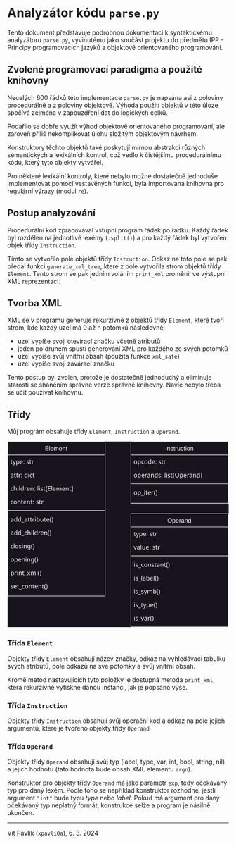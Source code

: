 # Analyzátor kódu `parse.py`

Tento dokument představuje podrobnou dokumentaci k&nbsp;syntaktickému analyzátoru
`parse.py`, vyvinutému jako součást projektu do předmětu IPP - Principy
programovacích jazyků a&nbsp;objektově orientovaného programování.

## Zvolené programovací paradigma a&nbsp;použité knihovny

Necelých 600 řádků této implementace `parse.py` je napsána asi z&nbsp;poloviny
procedurálně a&nbsp;z&nbsp;poloviny objektově. Výhoda použití objektů
v&nbsp;této úloze spočívá zejména v zapouzdření dat do logických celků.

Podařilo se dobře využít výhod objektově orientovaného
programování, ale zároveň příliš nekomplikovat úlohu složitým objektovým
návrhem.

Konstruktory těchto objektů také poskytují mírnou abstrakci různých
sémantických a&nbsp;lexikálních kontrol, což vedlo k&nbsp;čistějšímu
procedurálnímu kódu, který tyto objekty vytvářel.

Pro některé lexikální kontroly, které nebylo možné dostatečně jednoduše
implementovat pomocí vestavěných funkcí, byla importována knihovna pro
regulární výrazy (modul `re`).

## Postup analyzování

Procedurální kód zpracovával vstupní program řádek po řádku. Každý řádek
byl rozdělen na jednotlivé lexémy (`.split()`) a&nbsp;pro každý řádek byl
vytvořen objek třídy `Instruction`.

Tímto se vytvořilo pole objektů třídy `Instruction`. Odkaz na toto pole se pak
předal funkci `generate_xml_tree`, které z&nbsp;pole vytvořila strom objektů
třídy `Element`. Tento strom se pak jedním voláním `print_xml` proměnil
ve výstupní XML reprezentaci.

## Tvorba XML

XML se v&nbsp;programu generuje rekurzivně z&nbsp;objektů třídy `Element`,
které tvoří strom, kde každý uzel má 0&nbsp;až n&nbsp;potomků následovně:
- uzel vypíše svoji otevírací značku včetně atributů
- jeden po druhém spustí generování XML pro každého ze svých potomků
- uzel vypíše svůj vnitřní obsah (použita funkce `xml_safe`)
- uzel vypíše svoji zavárací značku

Tento postup byl zvolen, protože je dostatečně jednoduchý a&nbsp;eliminuje
starosti se sháněním správné verze správné knihovny. Navíc nebylo třeba se učit
používat knihovnu.

## Třídy

Můj prográm obsahuje třídy `Element`, `Instruction` a&nbsp;`Operand`.

![Diagram tříd](./img/class_diagram.svg)

### Třída `Element`

Objekty třídy `Element` obsahují název značky, odkaz na vyhledávací tabulku
svých atributů, pole odkazů na své potomky a&nbsp;svůj vnitřní obsah.

Kromě metod nastavujících tyto položky je dostupná metoda `print_xml`, která
rekurzivně vytiskne danou instanci, jak je popsáno výše.

### Třída `Instruction`

Objekty třídy `Instruction` obsahují svůj operační kód a&nbsp;odkaz na pole
jejich argumentů, které je tvořeno objekty třídy `Operand`

### Třída `Operand`

Objekty třídy `Operand` obsahují svůj typ (label, type, var, int, bool, string,
nil) a&nbsp;jejich hodnotu (tato hodnota bude obsah XML elementu `argn`).

Konstruktor pro objekty třídy `Operand` má jako parametr `exp`, tedy očekávaný
typ pro daný lexém. Podle toho se například konstruktor rozhodne, jestli
argument `"int"` bude typu *type* nebo *label*. Pokud má argument pro daný
očekávaný typ neplatný formát, konstrukce selže a&nbsp;program je násilně
ukončen.

---

Vít Pavlík (`xpavli0a`), 6. 3. 2024
